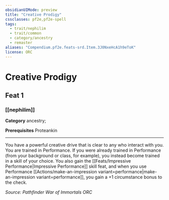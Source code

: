 ```yaml
---
obsidianUIMode: preview
title: "Creative Prodigy"
cssclasses: pf2e,pf2e-spell
tags:
  - trait/nephilim
  - trait/common
  - category/ancestry
  - remaster
aliases: "Compendium.pf2e.feats-srd.Item.3J0NxeHcA1h9eToK"
license: ORC
---
```

# Creative Prodigy
## Feat 1
### [[nephilim]]

**Category** ancestry; 



**Prerequisites** Proteankin
* * *
You have a powerful creative drive that is clear to any who interact with you. You are trained in Performance. If you were already trained in Performance (from your background or class, for example), you instead become trained in a skill of your choice. You also gain the [[Feats/Impressive Performance|Impressive Performance]] skill feat, and when you use Performance [[Actions/make-an-impression variant=performance|make-an-impression variant=performance]], you gain a +1 circumstance bonus to the check.

*Source: Pathfinder War of Immortals*
*ORC*